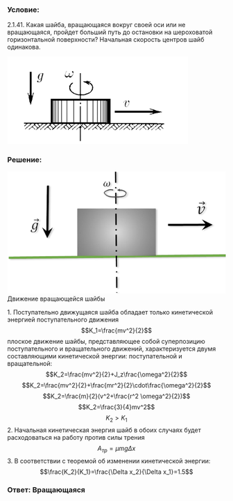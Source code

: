 ###  Условие: 

$2.1.41.$ Какая шайба, вращающаяся вокруг своей оси или не вращающаяся, пройдет больший путь до остановки на шероховатой горизонтальной поверхности? Начальная скорость центров шайб одинакова. 

![ К задаче 2.1.41 |417x201, 42%](../../img/2.1.41/statement.png)

###  Решение: 

![ Движение вращающейся шайбы |669x373, 59%](../../img/2.1.41/sol.png)  Движение вращающейся шайбы 

1\. Поступательно движущаяся шайба обладает только кинетической энергией поступательного движения $$K_1=\frac{mv^2}{2}$$ плоское движение шайбы, представляющее собой суперпозицию поступательного и вращательного движений, характеризуется двумя составляющими кинетической энергии: поступательной и вращательной: $$K_2=\frac{mv^2}{2}+J_z\frac{\omega^2}{2}$$ $$K_2=\frac{mv^2}{2}+\frac{mr^2}{2}\cdot\frac{\omega^2}{2}$$ $$K_2=\frac{m}{2}(v^2+\frac{r^2 \omega^2}{2})$$ $$K_2=\frac{3}{4}mv^2$$ $$K_2>K_1$$ 2\. Начальная кинетическая энергия шайб в обоих случаях будет расходоваться на работу против силы трения $$A_{тр} = \mu mg\Delta x$$ 3\. В соответствии с теоремой об изменении кинетической энергии: $$\frac{K_2}{K_1}=\frac{\Delta x_2}{\Delta x_1}=1.5$$ 

###  Ответ: Вращающаяся
